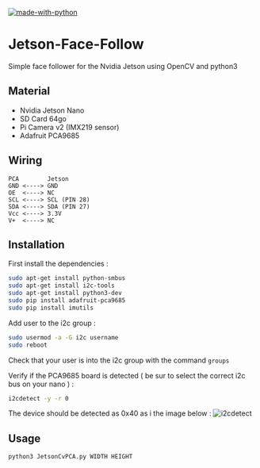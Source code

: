 [![made-with-python](https://img.shields.io/badge/Made%20with-Python-1f425f.svg)](https://www.python.org/)


# Jetson-Face-Follow
Simple face follower for the Nvidia Jetson using OpenCV and python3

## Material 

* Nvidia Jetson Nano 
* SD Card 64go 
* Pi Camera v2 (IMX219 sensor)
* Adafruit PCA9685

## Wiring
```
PCA        Jetson
GND <----> GND
OE  <----> NC
SCL <----> SCL (PIN 28)
SDA <----> SDA (PIN 27)
Vcc <----> 3.3V
V+  <----> NC
```

## Installation

First install the dependencies : 
```bash
sudo apt-get install python-smbus
sudo apt-get install i2c-tools
sudo apt-get install python3-dev
sudo pip install adafruit-pca9685
sudo pip install imutils
```
Add user to the i2c group : 

```bash
sudo usermod -a -G i2c username
sudo reboot
```

Check that your user is into the i2c group with the command `groups`

Verify if the PCA9685 board is detected ( be sur to select the correct i2c bus on your nano ) :
```bash
i2cdetect -y -r 0
```
The device should be detected as 0x40 as i the image below : 
![i2cdetect](https://user-images.githubusercontent.com/36542615/60292081-a6ea0780-991c-11e9-95a6-5af4f933faa3.png)
## Usage 

```bash
python3 JetsonCvPCA.py WIDTH HEIGHT 
```
